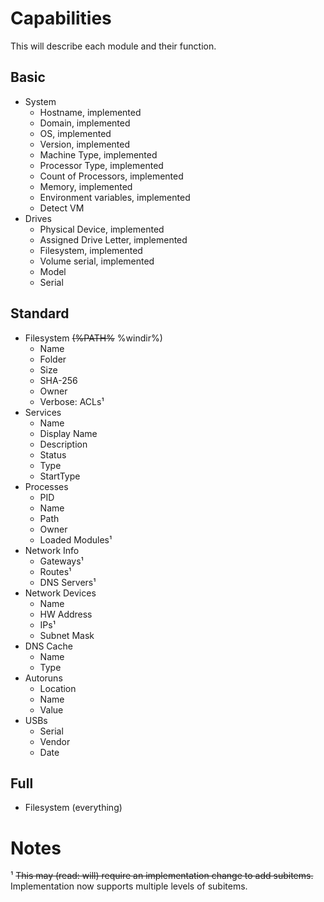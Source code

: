 # Capabilities

This will describe each module and their function.

## Basic

- System
	- Hostname, implemented
	- Domain, implemented
	- OS, implemented
	- Version, implemented
	- Machine Type, implemented
	- Processor Type, implemented
	- Count of Processors, implemented
	- Memory, implemented
	- Environment variables, implemented
	- Detect VM
- Drives
	- Physical Device, implemented
	- Assigned Drive Letter, implemented
	- Filesystem, implemented
	- Volume serial, implemented
	- Model
	- Serial

## Standard

- Filesystem ~~(%PATH%~~ %windir%)
	- Name
	- Folder
	- Size
	- SHA-256
	- Owner
	- Verbose: ACLs¹
- Services
	- Name
	- Display Name
	- Description
	- Status
	- Type
	- StartType
- Processes
	- PID
	- Name
	- Path
	- Owner
	- Loaded Modules¹
- Network Info
	- Gateways¹
	- Routes¹
	- DNS Servers¹
- Network Devices
	- Name
	- HW Address
	- IPs¹
	- Subnet Mask
- DNS Cache
	- Name
	- Type
- Autoruns
	- Location
	- Name
	- Value
- USBs
	- Serial
	- Vendor
	- Date

## Full

- Filesystem (everything)


# Notes

¹ ~~This may (read: will) require an implementation change to add subitems.~~ Implementation now supports multiple levels of subitems.
